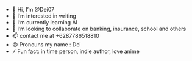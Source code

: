 - 👋 Hi, I’m @Dei07
- 👀 I’m interested in writing
- 🌱 I’m currently learning AI 
- 💞️ I’m looking to collaborate on banking, insurance, school and others
- 📫 contact me at +6287786518810
- 😄 Pronouns my name : Dei
- ⚡ Fun fact: in time person, indie author, love anime
  

<!---
Dei07/Dei07 is a ✨ special ✨ repository because its `README.md` (this file) appears on your GitHub profile.
You can click the Preview link to take a look at your changes.
--->
